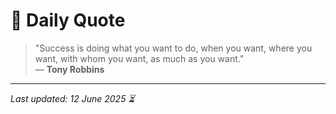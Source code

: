 # 📜 Daily Quote

> "Success is doing what you want to do, when you want, where you want, with whom you want, as much as you want."  
> — **Tony Robbins**

---

_Last updated: 12 June 2025 ⏳_

